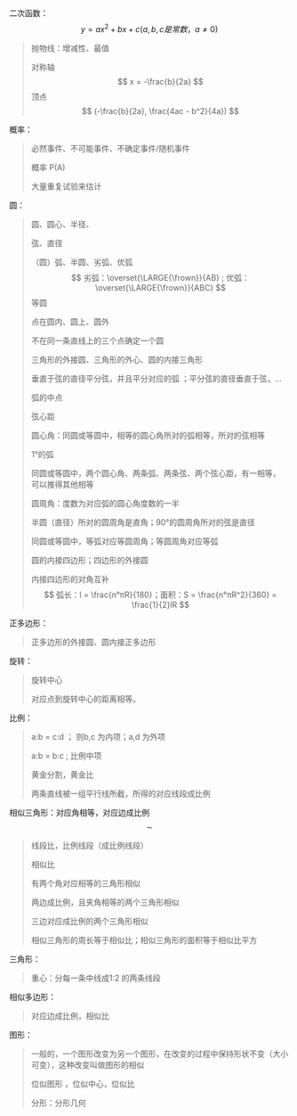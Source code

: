 



二次函数：
$$
y = ax^2 + bx + c (a,b,c 是常数，a\neq 0)
$$

> 抛物线：增减性、最值
>
> 对称轴 
> $$
> x = -\frac{b}{2a}
> $$
> 顶点
> $$
> (-\frac{b}{2a}, \frac{4ac - b^2}{4a})
> $$



概率：

> 必然事件、不可能事件、不确定事件/随机事件
>
>  概率 P(A)
>
> 大量重复试验来估计



圆：

> 圆、圆心、半径、
>
> 弦、直径
>
> （圆）弧、半圆、劣弧、优弧
> $$
> 劣弧：\overset{\LARGE{\frown}}{AB}  ;  优弧：\overset{\LARGE{\frown}}{ABC}
> $$
> 等圆
>
> 点在圆内、圆上、圆外
>
> 不在同一条直线上的三个点确定一个圆
>
> 三角形的外接圆、三角形的外心、圆的内接三角形
>
> 垂直于弦的直径平分弦，并且平分对应的弧  ；平分弦的直径垂直于弦，...
>
> 弧的中点
>
> 弦心距
>
> 圆心角：同圆或等圆中，相等的圆心角所对的弧相等，所对的弦相等  
>
> 1°的弧
>
> 同圆或等圆中，两个圆心角、两条弧、两条弦、两个弦心距，有一相等， 可以推得其他相等
>
> 圆周角：度数为对应弧的圆心角度数的一半
>
> 半圆（直径）所对的圆周角是直角；90°的圆周角所对的弦是直径
>
> 同圆或等圆中，等弧对应等圆周角；等圆周角对应等弧
>
> 圆的内接四边形；四边形的外接圆
>
> 内接四边形的对角互补
> $$
> 弧长：l = \frac{n°πR}{180}；面积：S = \frac{n°πR^2}{360} = \frac{1}{2}lR
> $$
> 



正多边形：

> 正多边形的外接圆、圆内接正多边形



旋转：

> 旋转中心
>
> 对应点到旋转中心的距离相等。



比例：

> a:b = c:d ； 则b,c 为内项；a,d 为外项
>
> a:b = b:c ;    比例中项
>
> 黄金分割，黄金比
>
> 两条直线被一组平行线所截，所得的对应线段成比例



相似三角形：对应角相等，对应边成比例
$$
\sim
$$

> 线段比，比例线段（成比例线段）
>
> 相似比 
>
> 有两个角对应相等的三角形相似
>
> 两边成比例，且夹角相等的两个三角形相似
>
> 三边对应成比例的两个三角形相似
>
> 相似三角形的周长等于相似比；相似三角形的面积等于相似比平方



三角形：

> 重心：分每一条中线成1:2 的两条线段



相似多边形：

> 对应边成比例，相似比



图形：

> 一般的，一个图形改变为另一个图形，在改变的过程中保持形状不变（大小可变），这种改变叫做图形的相似
>
> 位似图形  ，位似中心，位似比
>
> 分形：分形几何  















